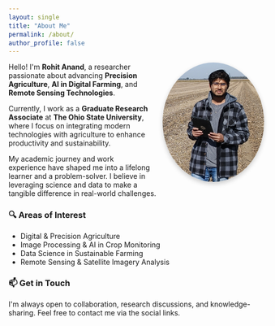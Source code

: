 ```yaml
---
layout: single
title: "About Me"
permalink: /about/
author_profile: false
---
```


<img src="/assets/profile.jpg" alt="Profile Photo" style="max-width: 200px; border-radius: 50%; float: right; margin-left: 20px; margin-bottom: 10px; box-shadow: 0 4px 10px rgba(0,0,0,0.2);" />

Hello! I'm **Rohit Anand**, a researcher passionate about advancing **Precision Agriculture**, **AI in Digital Farming**, and **Remote Sensing Technologies**.

Currently, I work as a **Graduate Research Associate** at **The Ohio State University**, where I focus on integrating modern technologies with agriculture to enhance productivity and sustainability.

My academic journey and work experience have shaped me into a lifelong learner and a problem-solver. I believe in leveraging science and data to make a tangible difference in real-world challenges.

### 🔍 Areas of Interest
- Digital & Precision Agriculture
- Image Processing & AI in Crop Monitoring
- Data Science in Sustainable Farming
- Remote Sensing & Satellite Imagery Analysis

### 📫 Get in Touch
I'm always open to collaboration, research discussions, and knowledge-sharing.
Feel free to contact me via the social links.
